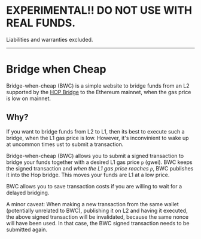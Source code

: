 
# EXPERIMENTAL!! DO NOT USE WITH REAL FUNDS.
Liabilities and warranties excluded.

---


# Bridge when Cheap

Bridge-when-cheap (BWC) is a simple website to bridge funds from an L2 supported by the [HOP Bridge](hop.exchange/) to the 
Ethereum mainnet, when the gas price is low on mainnet.

## Why?

If you want to bridge funds from L2 to L1, then its best to execute such a bridge, when the L1 gas price is low.
However, it's inconvinient to wake up at uncommon times ust to submit a transaction.

Bridge-when-cheap (BWC) allows you to submit a signed transaction to bridge your funds together with a desired
L1 gas price `p` (gwei). BWC keeps the signed transaction and *when the L1 gas price reaches `p`*,
BWC publishes it into the Hop bridge. This moves your funds are L1 at a low price.

BWC allows you to save transaction costs if you are willing to wait for a delayed bridging.

A minor caveat: When making a new transaction from the same wallet (potentially unrelated to BWC), publishing it on L2
and having it executed, the above signed transaction will be invalidated, because the same nonce will have been used.
In that case, the BWC signed transaction needs to be submitted again.

